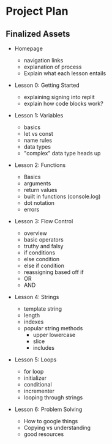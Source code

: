 # Project Plan
## Finalized Assets

- Homepage
  - navigation links
  - explanation of process
  - Explain what each lesson entails

- Lesson 0: Getting Started
  - explaining signing into replit
  - explain how code blocks work?

- Lesson 1: Variables
  - basics
  - let vs const
  - name rules
  - data types
  - "complex" data type heads up

- Lesson 2: Functions
  - Basics
  - arguments
  - return values
  - built in functions (console.log)
  - dot notation
  - errors

- Lesson 3: Flow Control
  - overview
  - basic operators
  - truthy and falsy
  - if conditions
  - else condition
  - else if condition
  - reassigning based off if
  - OR
  - AND

- Lesson 4: Strings
  - template string
  - length
  - indexes
  - popular string methods
    - upper lowercase
    - slice
    - includes

- Lesson 5: Loops
  - for loop
  - initializer
  - conditional
  - incrementer
  - looping through strings



- Lesson 6: Problem Solving
  - How to google things
  - Copying vs understanding
  - good resources


